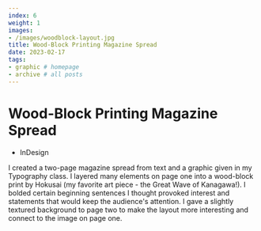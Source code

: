 ```yaml
---
index: 6
weight: 1
images:
- /images/woodblock-layout.jpg
title: Wood-Block Printing Magazine Spread
date: 2023-02-17
tags:
- graphic # homepage
- archive # all posts
---
```


# Wood-Block Printing Magazine Spread
- InDesign

I created a two-page magazine spread from text and a graphic given in my Typography class. I layered many elements on page one into a wood-block print by Hokusai (my favorite art piece - the Great Wave of Kanagawa!). I bolded certain beginning sentences I thought provoked interest and statements that would keep the audience's attention. I gave a slightly textured background to page two to make the layout more interesting and connect to the image on page one.
